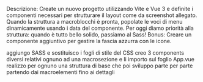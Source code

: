 Descrizione:
Create un nuovo progetto utilizzando Vite e Vue 3 e definite i componenti necessari per strutturare il layout come da screenshot allegato.
Quando la struttura a macroblocchi è pronta, popolate le voci di menu dinamicamente usando i data del componente.
Per oggi diamo priorità alla struttura: quando è tutto bello solido, passiamo al Sass!
Bonus:
Creare un componente aggiuntivo per gestire la fascia azzurra con le icone.

aggiungo SASS e sostituisco i fogli di stile del CSS
creo 3 components diversi relativi ognuno ad una macrosezione e li importo sul foglio App.vue
realizzo per ognuno una struttura di base che poi sviluppo parte per parte partendo dai macroelementi fino ai dettagli 

